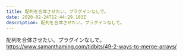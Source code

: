 ```yaml
---
title: 配列を合体させたい。プラグインなしで。
date: 2020-02-24T12:44:29.183Z
description: 配列を合体させたい。プラグインなしで。
---
```

配列を合体させたい。プラグインなしで。
https://www.samanthaming.com/tidbits/49-2-ways-to-merge-arrays/
